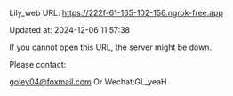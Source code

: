 Lily_web URL: https://222f-61-165-102-156.ngrok-free.app

Updated at: 2024-12-06 11:57:38

If you cannot open this URL, the server might be down.

Please contact: 

goley04@foxmail.com Or Wechat:GL_yeaH